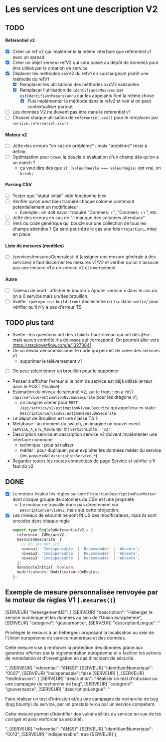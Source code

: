 # Les services ont une description V2

## TODO

#### Référentiel v2

- [x] Créer un ref v2 qui implémente la même interface que reférentiel v1 avec un spread
- [x] Créer un objet serveur refV2 qui sera passé au dépôt de données pour être utilisé par la création de service
- [x] Déplacer les méthodes xxxV2 du réfv1 en surchargeant plutôt une méthode du refV1
  - [x] Remplacer les utilisations des méthodes xxxV2 existantes
  - [x] Remplacer l'utilisation de `identifiantsMesures` par `estIdentifiantMesureConnu` car les appelants font la même chose
    - [x] Puis implémenter la méthode dans le refv2 et voir si on peut contextualiser partout
- [ ] Les données V2 ne doivent pas être dans le referentiel v1
- [ ] Chasser chaque utilisation de `referentiel.xxx()` pour le remplacer par `service.referentiel.xxx()`

#### Moteur v2

- [ ] Jette des erreurs "en cas de problème" : mais "problème" reste à définir.
- [ ] Optimisation pour `break` la boucle d'évaluation d'un champ dès qu'on a un match ?
  - ça veut dire dès que `if (valeurReelle === valeurRegle)` est vrai, on `break;`

#### Parsing CSV

- [ ] Tester que "statut initial" vide fonctionne bien
- [ ] Vérifier qu'on peut bien traduire chaque colonne contenant potentiellement un modificateur
  - Exemple : on doit savoir traduire "Données: +", "Données: ++", etc.
- [ ] Jette des erreurs en cas de "il manque des colonnes attendues"
- [ ] Vers du code générique qui boucle sur une collection de tous les champs attendus ? Ça sera peut-être le cas une fois `Projection…` mise en place

#### Liste de mesures (modèles)

- [ ] /services/mesuresGenerales/:id (assigner une mesure générale à des services) il faut discerner les mesures v1/V2 et vérifier qu'on n'associe pas une mesure v1 à un service v2 et inversement

#### Autre

- [ ] Tableau de bord : afficher le bouton « Ajouter service » dans le cas où on a 0 service mais un/des brouillon.
- [ ] Svelte : que `npm run build:front` déclecnche un `tsc` dans `svelte/` pour vérifier qu'il n'y a pas d'erreur TS

## TODO plus tard

- Svelte : les questions ont des `<label>` haut-niveau qui ont des `@for`… mais aucun contrôle n'a de `@name` qui correspond. On pourrait aller vers https://stackoverflow.com/a/13273841
- On va devoir décommissioner le code qui permet de créer des services v1
  - supprimer le téléversement v1
- [ ] On peut sélectionner un brouillon pour le supprimer
- Penser à afficher l'erreur si le nom de service est déjà utilisé (erreur dans le POST /finalise)
- Estimation du niveau de sécurité v2, sur le front : on a `POST /api/service/estimationNiveauSecurite` pour les dragons v1,
  - on imagine cloner pour `POST /api/service/v2/estimationNiveauSecurite` qui appellera en static `DescriptionServiceV2.estimeNiveauDeSecurite`
- Le dépot de Brouillon est une classe TS ?
- Metabase : au moment du switch, on imagine un nouvel event `SERVICE_A_ETE_MIGRE` qui dit `versionCible: "v2"`
- Description service et description service v2 doivent implémenter une interface commune
  - technique : pour sérialiser
  - métier : pour dupliquer, pour exploiter les données métier du service (les passe plat `descriptionService.*`)
- Regarder toutes les routes connectées de page Service et vérifier s'il faut du v2

## DONE

- [x] Le moteur évalue les règles sur une `ProjectionDescriptionPourMoteur` dont chaque groupe de colonnes du CSV est une propriété
  - Le moteur ne travaille donc pas directement sur `DescriptionServiceV2`, mais sur cette projection.
- [x] Les niveaux de sécurité ne sont PLUS des modificateurs, mais ils sont encodés dans chaque règle
  ```typescript
  export type RegleDuReferentielV2 = {
    reference: IdMesureV2;
    besoinsDeSecurite: {
      // On les met ici
      niveau1: 'Indispensable' | 'Recommandée' | 'Absente';
      niveau2: 'Indispensable' | 'Recommandée' | 'Absente';
      niveau3: 'Indispensable' | 'Recommandée' | 'Absente';
    };
    dansSocleInitial: boolean;
    modificateurs: ModificateursDeRegles;
  };
  ```

## Exemple de mesure personnalisée renvoyée par le moteur de règles V1 (`.mesures()`)

[SERVEUR] "hebergementUE": {
[SERVEUR] "description": "Héberger le service numérique et les données au sein de l'Union européenne",
[SERVEUR] "categorie": "gouvernance",
[SERVEUR] "descriptionLongue": "<p>Privilégier le recours à un hébergeur proposant la localisation au sein de l'Union européenne du service numérique et des données.</p><p>Cette mesure vise à renforcer la protection des données grâce aux garanties offertes par la réglementation européenne et à faciliter les actions de remédiation et d'investigation en cas d'incident de sécurité.</p>",
[SERVEUR] "referentiel": "ANSSI",
[SERVEUR] "identifiantNumerique": "0007",
[SERVEUR] "indispensable": false
[SERVEUR] },
[SERVEUR] "testIntrusion": {
[SERVEUR] "description": "Réaliser un test d'intrusion ou une campagne de recherche de bug",
[SERVEUR] "categorie": "gouvernance",
[SERVEUR] "descriptionLongue": "<p>Faire réaliser un test d'intrusion et/ou une campagne de recherche de bug (bug bounty) du service, par un prestataire ou par un service compétent.</p><p>Cette mesure permet d'identifier des vulnérabilités du service en vue de les corriger et ainsi renforcer sa sécurité.</p>",
[SERVEUR] "referentiel": "ANSSI",
[SERVEUR] "identifiantNumerique": "0013",
[SERVEUR] "indispensable": true
[SERVEUR] },
